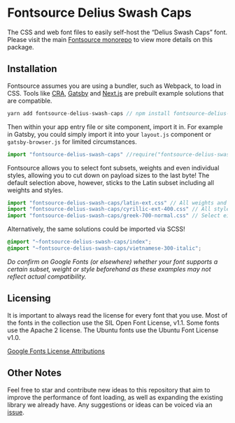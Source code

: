 # Fontsource Delius Swash Caps

The CSS and web font files to easily self-host the “Delius Swash Caps” font. Please visit the main [Fontsource monorepo](https://github.com/DecliningLotus/fontsource) to view more details on this package.

## Installation

Fontsource assumes you are using a bundler, such as Webpack, to load in CSS. Tools like [CRA](https://create-react-app.dev/), [Gatsby](https://www.gatsbyjs.org/) and [Next.js](https://nextjs.org/) are prebuilt example solutions that are compatible.

```javascript
yarn add fontsource-delius-swash-caps // npm install fontsource-delius-swash-caps
```

Then within your app entry file or site component, import it in. For example in Gatsby, you could simply import it into your `layout.js` component or `gatsby-browser.js` for limited circumstances.

```javascript
import "fontsource-delius-swash-caps" //require("fontsource-delius-swash-caps")
```

Fontsource allows you to select font subsets, weights and even individual styles, allowing you to cut down on payload sizes to the last byte! The default selection above, however, sticks to the Latin subset including all weights and styles.

```javascript
import "fontsource-delius-swash-caps/latin-ext.css" // All weights and styles included.
import "fontsource-delius-swash-caps/cyrillic-ext-400.css" // All styles included.
import "fontsource-delius-swash-caps/greek-700-normal.css" // Select either normal or italic.
```

Alternatively, the same solutions could be imported via SCSS!

```scss
@import "~fontsource-delius-swash-caps/index";
@import "~fontsource-delius-swash-caps/vietnamese-300-italic";
```

_Do confirm on Google Fonts (or elsewhere) whether your font supports a certain subset, weight or style beforehand as these examples may not reflect actual compatibility._

## Licensing

It is important to always read the license for every font that you use.
Most of the fonts in the collection use the SIL Open Font License, v1.1. Some fonts use the Apache 2 license. The Ubuntu fonts use the Ubuntu Font License v1.0.

[Google Fonts License Attributions](https://fonts.google.com/attribution)

## Other Notes

Feel free to star and contribute new ideas to this repository that aim to improve the performance of font loading, as well as expanding the existing library we already have. Any suggestions or ideas can be voiced via an [issue](https://github.com/DecliningLotus/fontsource/issues).
